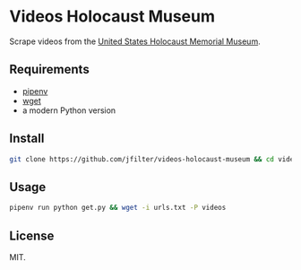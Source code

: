 # Videos Holocaust Museum

Scrape videos from the [United States Holocaust Memorial Museum](https://www.ushmm.org/).

## Requirements

- [pipenv](https://en.wikipedia.org/wiki/Wget)
- [wget](https://en.wikipedia.org/wiki/Wget)
- a modern Python version

## Install

```bash
git clone https://github.com/jfilter/videos-holocaust-museum && cd videos-holocaust-museum && pipenv install
```

## Usage

```bash
pipenv run python get.py && wget -i urls.txt -P videos
```

## License

MIT.
